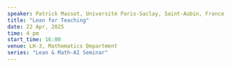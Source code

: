 ```yaml
---
speaker: Patrick Massot, Université Paris-Saclay, Saint-Aubin, France
title: "Lean for Teaching"
date: 22 Apr, 2025
time: 4 pm
start_time: 16:00
venue: LH-3, Mathematics Department
series: "Lean & Math-AI Seminar"
---
```

